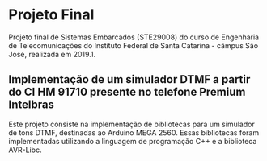 # Projeto Final

Projeto final de Sistemas Embarcados (STE29008) do curso de Engenharia de Telecomunicações do Instituto Federal de Santa Catarina - câmpus São José, realizada em 2019.1.

## Implementação de um simulador DTMF a partir do CI HM 91710 presente no telefone Premium Intelbras

Este projeto consiste na implementação de bibliotecas para um simulador de tons DTMF, destinadas ao Arduino MEGA 2560. Essas bibliotecas foram implementadas utilizando a linguagem de programação C++ e a biblioteca AVR-Libc.

